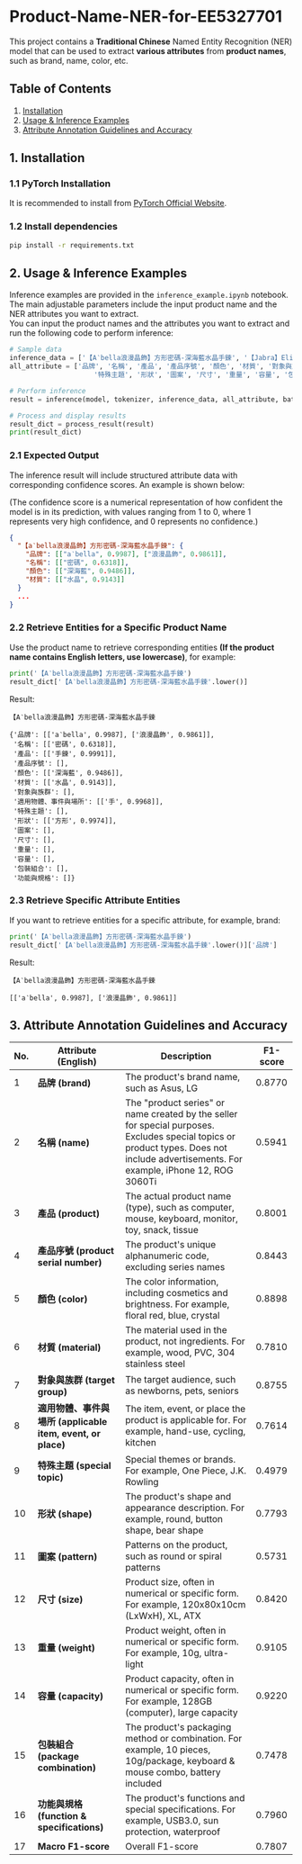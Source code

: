 # Product-Name-NER-for-EE5327701

This project contains a **Traditional Chinese** Named Entity Recognition (NER) model that can be used to extract **various attributes** from **product names**, such as brand, name, color, etc.

## Table of Contents

1. [Installation](#installation)
2. [Usage & Inference Examples](#usage--inference-examples)
3. [Attribute Annotation Guidelines and Accuracy](#attribute-annotation-guidelines-and-accuracy)

## 1. Installation

### 1.1 PyTorch Installation

It is recommended to install from [PyTorch Official Website](https://pytorch.org/get-started/locally/).

### 1.2 Install dependencies

```bash
pip install -r requirements.txt
```

## 2. Usage & Inference Examples

Inference examples are provided in the `inference_example.ipynb` notebook. The main adjustable parameters include the input product name and the NER attributes you want to extract.  
You can input the product names and the attributes you want to extract and run the following code to perform inference:

```python
# Sample data
inference_data = ['【A‵bella浪漫晶飾】方形密碼-深海藍水晶手鍊', '【Jabra】Elite 4 ANC真無線降噪藍牙耳機 (藍牙5.2雙設備連接)']
all_attribute = ['品牌', '名稱', '產品', '產品序號', '顏色', '材質', '對象與族群', '適用物體、事件與場所', 
                     '特殊主題', '形狀', '圖案', '尺寸', '重量', '容量', '包裝組合', '功能與規格']

# Perform inference
result = inference(model, tokenizer, inference_data, all_attribute, batch_size=32)

# Process and display results
result_dict = process_result(result)
print(result_dict)
```

### 2.1 Expected Output

The inference result will include structured attribute data with corresponding confidence scores. An example is shown below:

(The confidence score is a numerical representation of how confident the model is in its prediction, with values ranging from 1 to 0, where 1 represents very high confidence, and 0 represents no confidence.)

```json
{
  "【a‵bella浪漫晶飾】方形密碼-深海藍水晶手鍊": {
    "品牌": [["a‵bella", 0.9987], ["浪漫晶飾", 0.9861]],
    "名稱": [["密碼", 0.6318]],
    "顏色": [["深海藍", 0.9486]],
    "材質": [["水晶", 0.9143]]
  }
  ...
}
```

### 2.2 Retrieve Entities for a Specific Product Name

Use the product name to retrieve corresponding entities **(If the product name contains English letters, use lowercase)**, for example:

```python
print('【A‵bella浪漫晶飾】方形密碼-深海藍水晶手鍊')
result_dict['【A‵bella浪漫晶飾】方形密碼-深海藍水晶手鍊'.lower()]
```

Result:

```
【A‵bella浪漫晶飾】方形密碼-深海藍水晶手鍊

{'品牌': [['a‵bella', 0.9987], ['浪漫晶飾', 0.9861]],
 '名稱': [['密碼', 0.6318]],
 '產品': [['手鍊', 0.9991]],
 '產品序號': [],
 '顏色': [['深海藍', 0.9486]],
 '材質': [['水晶', 0.9143]],
 '對象與族群': [],
 '適用物體、事件與場所': [['手', 0.9968]],
 '特殊主題': [],
 '形狀': [['方形', 0.9974]],
 '圖案': [],
 '尺寸': [],
 '重量': [],
 '容量': [],
 '包裝組合': [],
 '功能與規格': []}
```

### 2.3 Retrieve Specific Attribute Entities

If you want to retrieve entities for a specific attribute, for example, brand:

```python
print('【A‵bella浪漫晶飾】方形密碼-深海藍水晶手鍊')
result_dict['【A‵bella浪漫晶飾】方形密碼-深海藍水晶手鍊'.lower()]['品牌']
```

Result:

```
【A‵bella浪漫晶飾】方形密碼-深海藍水晶手鍊

[['a‵bella', 0.9987], ['浪漫晶飾', 0.9861]]
```

## 3. Attribute Annotation Guidelines and Accuracy

| No.  | Attribute (English)           | Description                                                                                     | F1-score |
|------|-------------------------------|-------------------------------------------------------------------------------------------------|----------|
| 1    | **品牌 (brand)**               | The product's brand name, such as Asus, LG                                                      | 0.8770   |
| 2    | **名稱 (name)**                | The "product series" or name created by the seller for special purposes. Excludes special topics or product types. Does not include advertisements. For example, iPhone 12, ROG 3060Ti | 0.5941   |
| 3    | **產品 (product)**             | The actual product name (type), such as computer, mouse, keyboard, monitor, toy, snack, tissue   | 0.8001   |
| 4    | **產品序號 (product serial number)** | The product's unique alphanumeric code, excluding series names                                  | 0.8443   |
| 5    | **顏色 (color)**               | The color information, including cosmetics and brightness. For example, floral red, blue, crystal | 0.8898   |
| 6    | **材質 (material)**            | The material used in the product, not ingredients. For example, wood, PVC, 304 stainless steel  | 0.7810   |
| 7    | **對象與族群 (target group)**   | The target audience, such as newborns, pets, seniors                                            | 0.8755   |
| 8    | **適用物體、事件與場所 (applicable item, event, or place)** | The item, event, or place the product is applicable for. For example, hand-use, cycling, kitchen | 0.7614   |
| 9    | **特殊主題 (special topic)**    | Special themes or brands. For example, One Piece, J.K. Rowling                                  | 0.4979   |
| 10   | **形狀 (shape)**               | The product's shape and appearance description. For example, round, button shape, bear shape     | 0.7793   |
| 11   | **圖案 (pattern)**             | Patterns on the product, such as round or spiral patterns                                       | 0.5731   |
| 12   | **尺寸 (size)**                | Product size, often in numerical or specific form. For example, 120x80x10cm (LxWxH), XL, ATX    | 0.8420   |
| 13   | **重量 (weight)**              | Product weight, often in numerical or specific form. For example, 10g, ultra-light               | 0.9105   |
| 14   | **容量 (capacity)**            | Product capacity, often in numerical or specific form. For example, 128GB (computer), large capacity | 0.9220   |
| 15   | **包裝組合 (package combination)** | The product's packaging method or combination. For example, 10 pieces, 10g/package, keyboard & mouse combo, battery included | 0.7478   |
| 16   | **功能與規格 (function & specifications)** | The product's functions and special specifications. For example, USB3.0, sun protection, waterproof | 0.7960   |
| 17   | **Macro F1-score**             | Overall F1-score                                                                                | 0.7807   |

